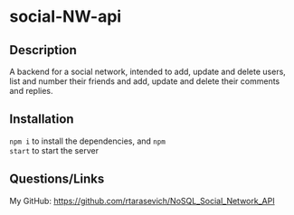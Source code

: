 # social-NW-api

## Description

A backend for a social network, intended to add, update and delete users, list and number their friends and add, update and delete their comments and replies.
## Installation

<code>npm i</code> to install the dependencies, and <code>npm start</code> to start the server

## Questions/Links

My GitHub: https://github.com/rtarasevich/NoSQL_Social_Network_API
